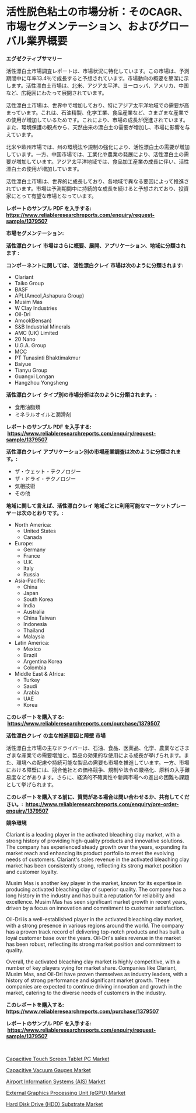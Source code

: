 <p><h1>活性脱色粘土の市場分析：そのCAGR、市場セグメンテーション、およびグローバル業界概要</h1></p><p><strong>エグゼクティブサマリー</strong></p>
<p><p>活性漂白土市場調査レポートは、市場状況に特化しています。この市場は、予測期間中に年率13.4％で成長すると予想されています。市場動向の概要を簡潔に示します。活性漂白土市場は、北米、アジア太平洋、ヨーロッパ、アメリカ、中国など、広範囲にわたって展開されています。</p><p>活性漂白土市場は、世界中で増加しており、特にアジア太平洋地域での需要が高まっています。これは、石油精製、化学工業、食品産業など、さまざまな産業での使用が増加しているためです。これにより、市場の成長が促進されています。また、環境保護の観点から、天然由来の漂白土の需要が増加し、市場に影響を与えています。</p><p>北米や欧州市場では、州の環境法や規制の強化により、活性漂白土の需要が増加しています。一方、中国市場では、工業化や農業の発展により、活性漂白土の需要が増加しています。アジア太平洋地域では、食品加工産業の成長に伴い、活性漂白土の使用が増加しています。</p><p>活性漂白土市場は、世界的に成長しており、各地域で異なる要因によって推進されています。市場は予測期間中に持続的な成長を続けると予想されており、投資家にとって有望な市場となっています。</p></p>
<p><strong>レポートのサンプル PDF を入手する: <a href="https://www.reliableresearchreports.com/enquiry/request-sample/1379507">https://www.reliableresearchreports.com/enquiry/request-sample/1379507</a></strong></p>
<p><strong>市場セグメンテーション:</strong></p>
<p><strong> 活性漂白クレイ 市場はさらに概要、展開、アプリケーション、地域に分類されます :</strong></p>
<p><strong>コンポーネントに関しては、 活性漂白クレイ 市場は次のように分類されます: &nbsp;</strong></p>
<p><ul><li>Clariant</li><li>Taiko Group</li><li>BASF</li><li>APL(Amcol,Ashapura Group)</li><li>Musim Mas</li><li>W Clay Industries</li><li>Oil-Dri</li><li>Amcol(Bensan)</li><li>S&B Industrial Minerals</li><li>AMC (UK) Limited</li><li>20 Nano</li><li>U.G.A. Group</li><li>MCC</li><li>PT Tunasinti Bhaktimakmur</li><li>Baiyue</li><li>Tianyu Group</li><li>Guangxi Longan</li><li>Hangzhou Yongsheng</li></ul></p>
<p><strong> 活性漂白クレイ タイプ別の市場分析は次のように分類されます。:</strong></p>
<p><ul><li>食用油脂類</li><li>ミネラルオイルと潤滑剤</li></ul></p>
<p><strong>レポートのサンプル PDF を入手する: &nbsp;<a href="https://www.reliableresearchreports.com/enquiry/request-sample/1379507">https://www.reliableresearchreports.com/enquiry/request-sample/1379507</a></strong></p>
<p><strong> 活性漂白クレイ アプリケーション別の市場産業調査は次のように分類されます。:</strong></p>
<p><ul><li>ザ・ウェット・テクノロジー</li><li>ザ・ドライ・テクノロジー</li><li>気相技術</li><li>その他</li></ul></p>
<p><strong>地域に関して言えば、活性漂白クレイ 地域ごとに利用可能なマーケットプレーヤーは次のとおりです。:</strong></p>
<p><ul>
    <li>
        North America:
        <ul>
            <li>United States</li>
            <li>Canada</li>
        </ul>
    </li>
    <li>
        Europe:
        <ul>
            <li>Germany</li>
            <li>France</li>
            <li>U.K.</li>
            <li>Italy</li>
            <li>Russia</li>
        </ul>
    </li>
    <li>
        Asia-Pacific:
        <ul>
            <li>China</li>
            <li>Japan</li>
            <li>South Korea</li>
            <li>India</li>
            <li>Australia</li>
            <li>China Taiwan</li>
            <li>Indonesia</li>
            <li>Thailand</li>
            <li>Malaysia</li>
        </ul>
    </li>
    <li>
        Latin America:
        <ul>
            <li>Mexico</li>
            <li>Brazil</li>
            <li>Argentina Korea</li>
            <li>Colombia</li>
        </ul>
    </li>
    <li>
        Middle East & Africa:
        <ul>
            <li>Turkey</li>
            <li>Saudi</li>
            <li>Arabia</li>
            <li>UAE</li>
            <li>Korea</li>
        </ul>
    </li>
    </ul></p>
<p><strong>このレポートを購入する: &nbsp;<a href="https://www.reliableresearchreports.com/purchase/1379507">https://www.reliableresearchreports.com/purchase/1379507</a></strong></p>
<p><strong>活性漂白クレイ の主な推進要因と障壁 市場</strong></p>
<p><p>活性漂白土市場の主なドライバーは、石油、食品、医薬品、化学、農業などさまざまな産業での需要増加と、製品の効果的な使用による成長が挙げられます。また、環境への配慮や持続可能な製品の需要も市場を推進しています。一方、市場における障壁には、競合他社との価格競争、規制や法令の厳格化、原料の入手難易度などがあります。さらに、経済的不確実性や新興市場への進出の困難も課題として挙げられます。</p></p>
<p><strong>このレポートを購入する前に、質問がある場合は問い合わせるか、共有してください。:&nbsp; <a href="https://www.reliableresearchreports.com/enquiry/pre-order-enquiry/1379507">https://www.reliableresearchreports.com/enquiry/pre-order-enquiry/1379507</a></strong></p>
<p><strong>競争環境</strong></p>
<p><p>Clariant is a leading player in the activated bleaching clay market, with a strong history of providing high-quality products and innovative solutions. The company has experienced steady growth over the years, expanding its market reach and enhancing its product portfolio to meet the evolving needs of customers. Clariant's sales revenue in the activated bleaching clay market has been consistently strong, reflecting its strong market position and customer loyalty.</p><p>Musim Mas is another key player in the market, known for its expertise in producing activated bleaching clay of superior quality. The company has a long history in the industry and has built a reputation for reliability and excellence. Musim Mas has seen significant market growth in recent years, driven by a focus on innovation and commitment to customer satisfaction.</p><p>Oil-Dri is a well-established player in the activated bleaching clay market, with a strong presence in various regions around the world. The company has a proven track record of delivering top-notch products and has built a loyal customer base over the years. Oil-Dri's sales revenue in the market has been robust, reflecting its strong market position and commitment to quality.</p><p>Overall, the activated bleaching clay market is highly competitive, with a number of key players vying for market share. Companies like Clariant, Musim Mas, and Oil-Dri have proven themselves as industry leaders, with a history of strong performance and significant market growth. These companies are expected to continue driving innovation and growth in the market, catering to the diverse needs of customers in the industry.</p></p>
<p><strong>このレポートを購入する: &nbsp; <a href="https://www.reliableresearchreports.com/purchase/1379507">https://www.reliableresearchreports.com/purchase/1379507</a></strong></p>
<p><strong>レポートのサンプル PDF を入手する: &nbsp;<a href="https://www.reliableresearchreports.com/enquiry/request-sample/1379507">https://www.reliableresearchreports.com/enquiry/request-sample/1379507</a></strong><strong></strong></p>
<p>&nbsp;</p>
<p><p><a href="https://ivy-potential-64b.notion.site/Global-Capacitive-Touch-Screen-Tablet-PC-Market-Size-and-Market-Trends-Insights-and-Projections-fro-977328227a2648a083a6f24df835f84d">Capacitive Touch Screen Tablet PC Market</a></p><p><a href="https://five-trouble-98a.notion.site/Capacitive-Vacuum-Gauges-Market-Insights-Market-Players-and-Forecast-Till-2031-149ceef2165348cda96f7d2fde4ed70b">Capacitive Vacuum Gauges Market</a></p><p><a href="https://github.com/bmorecock/Market-Research-Report-List-2/blob/main/airport-information-systems-ais-market.md">Airport Information Systems (AIS) Market</a></p><p><a href="https://view.publitas.com/reportprime-1/insights-into-external-graphics-processing-unit-egpu-market-size-analysing-market-share-trends-and-growth-from-2024-to-2031/">External Graphics Processing Unit (eGPU) Market</a></p><p><a href="https://view.publitas.com/reportprime-1/hard-disk-drive-hdd-substrate-market-analysis-examines-its-scope-on-growth-opportunities-and-forecasted-trends-spanning-from-2024-to-2031/">Hard Disk Drive (HDD) Substrate Market</a></p></p>